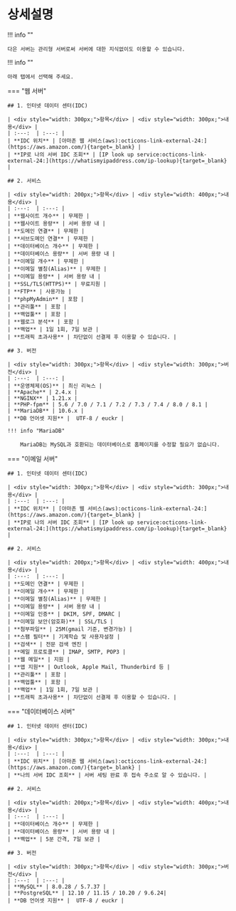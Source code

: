 # 상세설명

!!! info ""

	다은 서버는 관리형 서버로써 서버에 대한 지식없이도 이용할 수 있습니다.

!!! info ""

	아래 탭에서 선택해 주세요.

=== "웹 서버"

	## 1. 인터넷 데이터 센터(IDC)
	
	| <div style="width: 300px;">항목</div> | <div style="width: 300px;">내용</div> |
	| :---:  | :---: |
	| **IDC 위치** | [아마존 웹 서비스(aws):octicons-link-external-24:](https://aws.amazon.com/){target=_blank} |
	| **IP로 나의 서버 IDC 조회** | [IP look up service:octicons-link-external-24:](https://whatismyipaddress.com/ip-lookup){target=_blank} |
	
	## 2. 서비스
	
	| <div style="width: 200px;">항목</div> | <div style="width: 400px;">내용</div> |
	| :---:  | :---: |
	| **웹사이트 개수** | 무제한 |
	| **웹사이트 용량** | 서버 용량 내 |
	| **도메인 연결** | 무제한 |
	| **서브도메인 연결** | 무제한 |
	| **데이터베이스 개수** | 무제한 |
	| **데이터베이스 용량** | 서버 용량 내 |
	| **이메일 개수** | 무제한 |
	| **이메일 별칭(Alias)** | 무제한 |
	| **이메일 용량** | 서버 용량 내 |
	| **SSL/TLS(HTTPS)** | 무료지원 |
	| **FTP** | 사용가능 |
	| **phpMyAdmin** | 포함 |
	| **관리툴** | 포함 |
	| **백업툴** | 포함 |
	| **웹로그 분석** | 포함 |
	| **백업** | 1일 1회, 7일 보관 |
	| **트래픽 초과사용** | 차단없이 선결제 후 이용할 수 있습니다. |
	
	## 3. 버전
	
	| <div style="width: 300px;">항목</div> | <div style="width: 300px;">버전</div> |
	| :---:  | :---: |
	| **운영체제(OS)** | 최신 리눅스 |
	| **Apache** | 2.4.x |
	| **NGINX** | 1.21.x |
	| **PHP-fpm** | 5.6 / 7.0 / 7.1 / 7.2 / 7.3 / 7.4 / 8.0 / 8.1 |
	| **MariaDB** | 10.6.x |
	| **DB 언어셋 지원** |  UTF-8 / euckr |
	
	!!! info "MariaDB"
	
		MariaDB는 MySQL과 호환되는 데이터베이스로 홈페이지를 수정할 필요가 없습니다.

=== "이메일 서버"

	## 1. 인터넷 데이터 센터(IDC)
	
	| <div style="width: 300px;">항목</div> | <div style="width: 300px;">내용</div> |
	| :---:  | :---: |
	| **IDC 위치** | [아마존 웹 서비스(aws):octicons-link-external-24:](https://aws.amazon.com/){target=_blank} |
	| **IP로 나의 서버 IDC 조회** | [IP look up service:octicons-link-external-24:](https://whatismyipaddress.com/ip-lookup){target=_blank} |
	
	## 2. 서비스
	
	| <div style="width: 200px;">항목</div> | <div style="width: 400px;">내용</div> |
	| :---:  | :---: |
	| **도메인 연결** | 무제한 |
	| **이메일 개수** | 무제한 |
	| **이메일 별칭(Alias)** | 무제한 |
	| **이메일 용량** | 서버 용량 내 |
	| **이메일 인증** | DKIM, SPF, DMARC |
	| **이메일 보안(암호화)** | SSL/TLS |
	| **첨부파일** | 25M(gmail 기준, 변경가능) |
	| **스팸 필터** | 기계학습 및 사용자설정 |
	| **검색** | 전문 검색 엔진 |
	| **메일 프로토콜** | IMAP, SMTP, POP3 |
	| **웹 메일** | 지원 |
	| **앱 지원** | Outlook, Apple Mail, Thunderbird 등 |
	| **관리툴** | 포함 |
	| **백업툴** | 포함 |
	| **백업** | 1일 1회, 7일 보관 |
	| **트래픽 초과사용** | 차단없이 선결제 후 이용할 수 있습니다. |

=== "데이터베이스 서버"

	## 1. 인터넷 데이터 센터(IDC)
	
	| <div style="width: 300px;">항목</div> | <div style="width: 300px;">내용</div> |
	| :---:  | :---: |
	| **IDC 위치** | [아마존 웹 서비스(aws):octicons-link-external-24:](https://aws.amazon.com/){target=_blank} |
	| **나의 서버 IDC 조회** | 서버 세팅 완료 후 접속 주소로 알 수 있습니다. |
	
	## 2. 서비스
	
	| <div style="width: 200px;">항목</div> | <div style="width: 400px;">내용</div> |
	| :---:  | :---: |
	| **데이터베이스 개수** | 무제한 |
	| **데이터베이스 용량** | 서버 용량 내 |
	| **백업** | 5분 간격, 7일 보관 |
	
	## 3. 버전
	
	| <div style="width: 300px;">항목</div> | <div style="width: 300px;">버전</div> |
	| :---:  | :---: |
	| **MySQL** | 8.0.28 / 5.7.37 |
	| **PostgreSQL** | 12.10 / 11.15 / 10.20 / 9.6.24|
	| **DB 언어셋 지원** |  UTF-8 / euckr |
